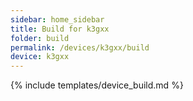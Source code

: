 ```yaml
---
sidebar: home_sidebar
title: Build for k3gxx
folder: build
permalink: /devices/k3gxx/build
device: k3gxx
---
```

{% include templates/device_build.md %}
